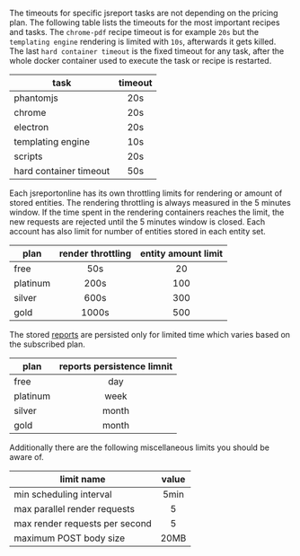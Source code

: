 The timeouts for specific jsreport tasks are not depending on the pricing plan. The following table lists the timeouts for the most important recipes and tasks. The `chrome-pdf` recipe timeout is for example `20s` but the `templating engine` rendering is limited with `10s`, afterwards it gets killed. The last `hard container timeout` is the fixed timeout for any task, after the whole docker container used to execute the task or recipe is restarted.

| task        | timeout |
| ----------  |:--------:|
| phantomjs         | 20s     | 
| chrome         | 20s     | 
| electron           | 20s     | 
| templating engine | 10s     | 
| scripts           | 20s     | 
| hard container timeout | 50s |

Each jsreportonline has its own throttling limits for rendering or amount of stored entities. The rendering throttling is always measured in the 5 minutes window. If the time spent in the rendering containers reaches the limit,  the new requests are rejected until the 5 minutes window is closed. Each account has also limit for number of entities stored in each entity set.

| plan | render throttling | entity amount limit |
| -----|:------------------:|:-------------------:|  
| free   | 50s | 20 |
| platinum | 200s | 100 | 
| silver | 600s | 300 |
| gold   | 1000s | 500 |

The stored [reports](/learn/reports) are persisted only for limited time which varies based on the subscribed plan.

| plan | reports persistence limnit |
| -----|:------------------:|
| free   | day |
| platinum | week |
| silver | month |
| gold   | month |


Additionally there are the following miscellaneous limits you should be aware of.

| limit name | value |
| ------------- |:---------:|
| min scheduling interval | 5min |
| max parallel render requests | 5 |
| max render requests per second | 5 |
| maximum POST body size | 20MB |

